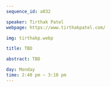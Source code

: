 ```yaml
---
sequence_id: a032

speaker: Tirthak Patel
webpage: https://www.tirthakpatel.com/

img: tirthakp.webp

title: TBD

abstract: TBD

day: Monday
time: 2:40 pm ~ 3:10 pm
---
```

